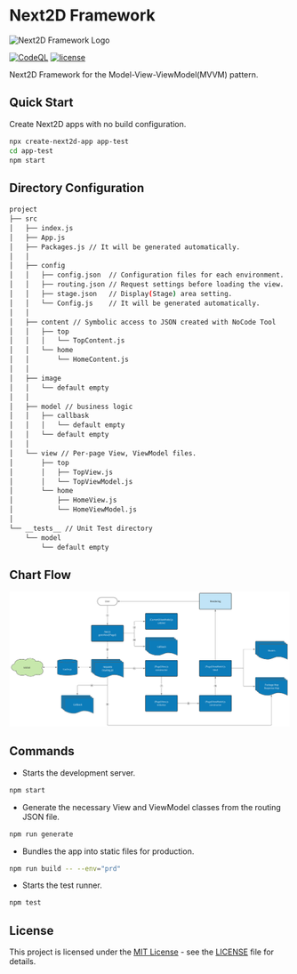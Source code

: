 Next2D Framework
=============
<img src="https://next2d.app/assets/img/framework/logo.svg" width="200" height="200" alt="Next2D Framework Logo">

[![CodeQL](https://github.com/Next2D/Framework/actions/workflows/codeql-analysis.yml/badge.svg?branch=main)](https://github.com/Next2D/Framework/actions/workflows/codeql-analysis.yml)
[![license](https://img.shields.io/github/license/Next2D/Framework)](https://github.com/Next2D/Framework/blob/main/LICENSE)

Next2D Framework for the Model-View-ViewModel(MVVM) pattern.

## Quick Start

Create Next2D apps with no build configuration.
```sh
npx create-next2d-app app-test
cd app-test
npm start
```

## Directory Configuration

```sh
project
├── src
│   ├── index.js
│   ├── App.js
│   ├── Packages.js // It will be generated automatically.
│   │
│   ├── config
│   │   ├── config.json  // Configuration files for each environment.
│   │   ├── routing.json // Request settings before loading the view.
│   │   ├── stage.json   // Display(Stage) area setting. 
│   │   └── Config.js    // It will be generated automatically.
│   │
│   ├── content // Symbolic access to JSON created with NoCode Tool
│   │   ├── top
│   │   │   └── TopContent.js
│   │   └── home
│   │       └── HomeContent.js
│   │
│   ├── image
│   │   └── default empty
│   │
│   ├── model // business logic
│   │   ├── callbask
│   │   │   └── default empty
│   │   └── default empty
│   │
│   └── view // Per-page View, ViewModel files.
│       ├── top
│       │   ├── TopView.js
│       │   └── TopViewModel.js
│       └── home
│           ├── HomeView.js
│           └── HomeViewModel.js
│
└── __tests__ // Unit Test directory
    └── model
        └── default empty
```

## Chart Flow
![Chart Flow](./Framework_Chart_Flow.svg)

## Commands

* Starts the development server.
```sh
npm start
```

* Generate the necessary View and ViewModel classes from the routing JSON file.
```sh
npm run generate
```

* Bundles the app into static files for production.
```sh
npm run build -- --env="prd"
```

* Starts the test runner.
```sh
npm test
```

## License
This project is licensed under the [MIT License](https://opensource.org/licenses/MIT) - see the [LICENSE](LICENSE) file for details.